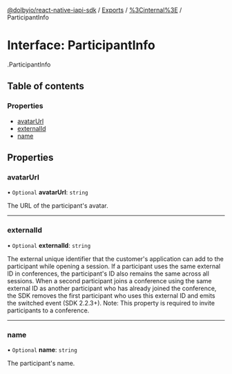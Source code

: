 [@dolbyio/react-native-iapi-sdk](../README.md) / [Exports](../modules.md) / [%3Cinternal%3E](../modules/_internal_.md) / ParticipantInfo

# Interface: ParticipantInfo

[<internal>](../modules/_internal_.md).ParticipantInfo

## Table of contents

### Properties

- [avatarUrl](_internal_.ParticipantInfo.md#avatarurl)
- [externalId](_internal_.ParticipantInfo.md#externalid)
- [name](_internal_.ParticipantInfo.md#name)

## Properties

### avatarUrl

• `Optional` **avatarUrl**: `string`

The URL of the participant's avatar.

___

### externalId

• `Optional` **externalId**: `string`

The external unique identifier that the customer's application can add to
the participant while opening a session. If a participant uses the same
external ID in conferences, the participant's ID also remains the same
across all sessions. When a second participant joins a conference using
the same external ID as another participant who has already joined the
conference, the SDK removes the first participant who uses this external
ID and emits the switched event (SDK 2.2.3+).
Note: This property is required to invite participants to a conference.

___

### name

• `Optional` **name**: `string`

The participant's name.
